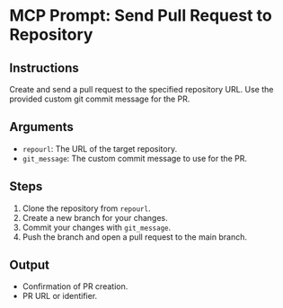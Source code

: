 # MCP Prompt: Send Pull Request to Repository

## Instructions
Create and send a pull request to the specified repository URL. Use the provided custom git commit message for the PR.

## Arguments
- `repourl`: The URL of the target repository.
- `git_message`: The custom commit message to use for the PR.

## Steps
1. Clone the repository from `repourl`.
2. Create a new branch for your changes.
3. Commit your changes with `git_message`.
4. Push the branch and open a pull request to the main branch.

## Output
- Confirmation of PR creation.
- PR URL or identifier.
